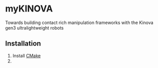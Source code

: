 # myKINOVA
Towards building contact rich manipulation frameworks with the Kinova gen3 ultralightweight robots

## Installation
1. Install [CMake](https://github.com/Kitware/CMake/releases/download/v3.29.0-rc1/cmake-3.29.0-rc1-windows-x86_64.msi)
2. 
